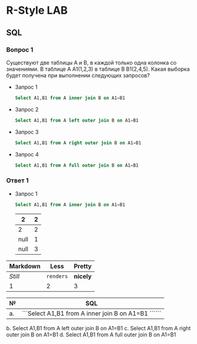 # R-Style LAB

## SQL 
### Вопрос 1
Существуют две таблицы А и B, в каждой только одна колонка  cо значениями. 
В таблице А A1(1,2,3)  в таблице B B1(2,4,5). 
Какая выборка будет получена при выполнении следующих запросов? 

* Запрос 1
  ```sql 
  Select A1,B1 from A inner join B on A1=B1
  ```
* Запрос 2
  ```sql 
  Select A1,B1 from A left outer join B on A1=B1
  ```
* Запрос 3
  ```sql 
  Select A1,B1 from A right outer join B on A1=B1
  ```
* Запрос 4
  ```sql 
  Select A1,B1 from A full outer join B on A1=B1
  ```
### Ответ 1
* Запрос 1
  ```sql 
  Select A1,B1 from A inner join B on A1=B1
  ```
  | 2 | 2 |
  | --- | --- |
  | 2 | 2 |
  | null | 1 |
  | null | 3 |



Markdown | Less | Pretty
--- | --- | ---
*Still* | `renders` | **nicely**
1 | 2 | 3

 № | SQL
--- | --- 
а. |   ```Select A1,B1 from A inner join B on A1=B1 `````` 



b.	Select A1,B1 from A left outer join B on A1=B1
c.	Select A1,B1 from A right outer join B on A1=B1
d.	Select A1,B1 from A full outer join B on A1=B1
